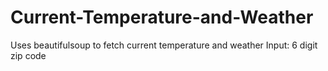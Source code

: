 # Current-Temperature-and-Weather
Uses beautifulsoup to fetch current temperature and weather
Input: 6 digit zip code
